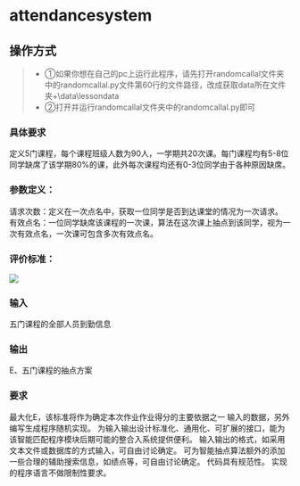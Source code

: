 # attendancesystem

## 操作方式

>- ①如果你想在自己的pc上运行此程序，请先打开randomcallal文件夹中的randomcallal.py文件第60行的文件路径，改成获取data所在文件夹+\\data\\lessondata
>- ②打开并运行randomcallal文件夹中的randomcallal.py即可


### 具体要求
定义5门课程，每个课程班级人数为90人，一学期共20次课。每门课程均有5-8位同学缺席了该学期80%的课，此外每次课程均还有0-3位同学由于各种原因缺席。

### 参数定义：
请求次数：定义在一次点名中，获取一位同学是否到达课堂的情况为一次请求。
有效点名：一位同学缺席该课程的一次课，算法在这次课上抽点到该同学，视为一次有效点名，一次课可包含多次有效点名。

### 评价标准：
<img src = https://img-community.csdnimg.cn/images/356ff1b0c7784764aebf5b62607adec0.png>

### 输入
五门课程的全部人员到勤信息

### 输出
E、五门课程的抽点方案

### 要求
最大化E，该标准将作为确定本次作业作业得分的主要依据之一
输入的数据，另外编写生成程序随机实现。
为输入输出设计标准化、通用化、可扩展的接口，能为该智能匹配程序模块后期可能的整合入系统提供便利。
输入输出的格式，如采用文本文件或数据库的方式输入，可自由讨论确定。
可为智能抽点算法额外的添加一些合理的辅助搜索信息，如绩点等，可自由讨论确定。
代码具有规范性。
实现的程序语言不做限制性要求。
